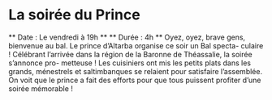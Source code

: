 # La soirée du Prince 
** Date : Le vendredi à 19h **
** Durée  : 4h **
Oyez, oyez, brave gens, bienvenue au bal. Le prince d’Altarba organise ce soir un Bal specta-
culaire ! Célébrant l’arrivée dans la région de la Baronne de Théassalie, la soirée s’annonce pro-
metteuse ! Les cuisiniers ont mis les petits plats dans les grands, ménestrels et saltimbanques
se relaient pour satisfaire l’assemblée. On voit que le prince a fait des efforts pour que tous
puissent profiter d’une soirée mémorable !